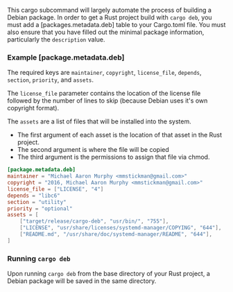 This cargo subcommand will largely automate the process of building a Debian package. In order to get a Rust project build with `cargo deb`, you must add a [packages.metadata.deb] table to your Cargo.toml file. You must also ensure that you have filled out the minimal package information, particularly the `description` value.

### Example [package.metadata.deb]
The required keys are `maintainer`, `copyright`, `license_file`, `depends`, `section`, `priority`, and `assets`.

The `license_file` parameter contains the location of the license file followed by the number of lines to skip (because Debian uses it's own copyright format).

The `assets` are a list of files that will be installed into the system.
- The first argument of each asset is the location of that asset in the Rust project.
- The second argument is where the file will be copied
- The third argument is the permissions to assign that file via chmod.

```toml
[package.metadata.deb]
maintainer = "Michael Aaron Murphy <mmstickman@gmail.com>"
copyright = "2016, Michael Aaron Murphy <mmstickman@gmail.com>"
license_file = ["LICENSE", "4"]
depends = "libc6"
section = "utility"
priority = "optional"
assets = [
    ["target/release/cargo-deb", "usr/bin/", "755"],
    ["LICENSE", "usr/share/licenses/systemd-manager/COPYING", "644"],
    ["README.md", "/usr/share/doc/systemd-manager/README", "644"],
]
```

### Running `cargo deb`
Upon running `cargo deb` from the base directory of your Rust project, a Debian package will be saved in the same
directory.
